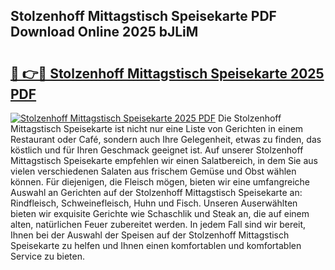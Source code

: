 ## Stolzenhoff Mittagstisch Speisekarte PDF Download Online 2025 bJLiM

# <h2><a href="http://gc8ouo.nevu.top/?p=Stolzenhoff+Mittagstisch+Speisekarte">🔗 👉🔴 Stolzenhoff Mittagstisch Speisekarte 2025 PDF</a></h2>

[![Stolzenhoff Mittagstisch Speisekarte 2025 PDF](https://i.imgur.com/dBaPXMq.png)](http://gc8ouo.nevu.top/?p=Stolzenhoff+Mittagstisch+Speisekarte)
Die Stolzenhoff Mittagstisch Speisekarte ist nicht nur eine Liste von Gerichten in einem Restaurant oder Café, sondern auch Ihre Gelegenheit, etwas zu finden, das köstlich und für Ihren Geschmack geeignet ist. Auf unserer Stolzenhoff Mittagstisch Speisekarte empfehlen wir einen Salatbereich, in dem Sie aus vielen verschiedenen Salaten aus frischem Gemüse und Obst wählen können. Für diejenigen, die Fleisch mögen, bieten wir eine umfangreiche Auswahl an Gerichten auf der Stolzenhoff Mittagstisch Speisekarte an: Rindfleisch, Schweinefleisch, Huhn und Fisch. Unseren Auserwählten bieten wir exquisite Gerichte wie Schaschlik und Steak an, die auf einem alten, natürlichen Feuer zubereitet werden. In jedem Fall sind wir bereit, Ihnen bei der Auswahl der Speisen auf der Stolzenhoff Mittagstisch Speisekarte zu helfen und Ihnen einen komfortablen und komfortablen Service zu bieten.
